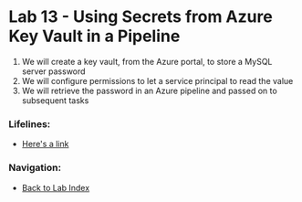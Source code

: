 # Lab 13 - Using Secrets from Azure Key Vault in a Pipeline

1. We will create a key vault, from the Azure portal, to store a MySQL server password
2. We will configure permissions to let a service principal to read the value
3. We will retrieve the password in an Azure pipeline and passed on to subsequent tasks

### Lifelines:

* [Here's a link](http://localhost)

### Navigation:

* [Back to Lab Index](https://github.com/mikepfeiffer/azure-devops-labs)